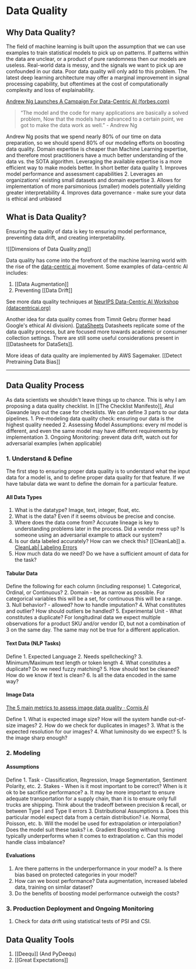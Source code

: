 # Data Quality 
## Why Data Quality?
The field of machine learning is built upon the assumption that we can use examples to train statistical models to pick up on patterns. If patterns within the data are unclear, or a product of pure randomness then our models are useless. Real-world data is messy, and the signals we want to pick up are confounded in our data. Poor data quality will only add to this problem. The latest deep learning architecture may offer a marginal improvement in signal processing capability, but oftentimes at the cost of computationally complexity and loss of explainability. 

[Andrew Ng Launches A Campaign For Data-Centric AI (forbes.com)](https://www.forbes.com/sites/gilpress/2021/06/16/andrew-ng-launches-a-campaign-for-data-centric-ai/?sh=7e91c92a74f5)

>“The model and the code for many applications are basically a solved problem, Now that the models have advanced to a certain point, we got to make the data work as well.” - Andrew Ng

Andrew Ng posits that we spend nearly 80% of our time on data preparation, so we should spend 80% of our modeling efforts on boosting data quality. Domain expertise is cheaper than Machine Learning expertise, and therefore most practitioners have a much better understanding of the data vs. the SOTA algorithm. Leveraging the available expertise is a more efficient way to make models better. In short better data quality
	1. Improves model performance and assessment capabilities 
	2. Leverages an organizations' existing small datasets and domain expertise 
	3. Allows for implementation of more parsimonious (smaller) models potentially yielding greater interpretability 
	4. Improves data governance - make sure your data is ethical and unbiased

## What is Data Quality?
Ensuring the quality of data is key to ensuring model performance, preventing data drift, and creating interpretability. 

![[Dimensions of Data Quality.png]] 

Data quality has come into the forefront of the machine learning world with the rise of the [data-centric ai](https://datacentricai.org/) movement. Some examples of data-centric AI includes: 
1. [[Data Augmentation]]
2. Preventing [[Data Drift]]

See more data quality techniques at [NeurIPS Data-Centric AI Workshop (datacentricai.org)](https://datacentricai.org/neurips21/)

Another idea for data quality comes from Timnit Gebru (former head Google's ethical AI division). [DataSheets](https://arxiv.org/pdf/1803.09010.pdf)
Datasheets replicate some of the data quality process, but are focused more towards academic or consumer collection settings. There are still some useful considerations present in [[Datasheets for DataSets]]. 

More ideas of data quality are implemented by AWS Sagemaker. [[Detect Pretraining Data Bias]]

***
## Data Quality Process 
As data scientists we shouldn't leave things up to chance. This is why I am proposing a data quality checklist. In [[The Checklist Manifesto]], Atul Gawande lays out the case for checklists. We can define 3 parts to our data pipelines. 
	1. Pre-modeling data quality check: ensuring our data is the highest quality needed
	2. Assessing Model Assumptions: every ml model is different, and even the same model may have different requirements by implementation
	3. Ongoing Monitoring: prevent data drift, watch out for adversarial examples (when applicable)

### 1. Understand & Define
The first step to ensuring proper data quality is to understand what the input data for a model is, and to define proper data quality for that feature. If we have tabular data we want to define the domain for a particular feature. 

#### All Data Types
1. What is the datatype? Image, text, integer, float, etc. 
2. What is the data? Even if it seems obvious be precise and concise. 
3. Where does the data come from? Accurate lineage is key to understanding problems later in the process. Did a vendor mess up? Is someone using an adversarial example to attack our system? 
4. Is our data labeled accurately? How can we check this? [[CleanLab]]
	a. [CleanLab| Labeling Errors](https://github.com/cleanlab/label-errors)
5. How much data do we need? Do we have a sufficient amount of data for the task? 

#### Tabular Data
Define the following for each column (including response) 
	1. Categorical, Ordinal, or Continuous? 
	2. Domain - be as narrow as possible. For categorical variables this will be a set, for continuous this will be a range.  
	3. Null behavior? - allowed? how to handle imputation? 
	4. What constitutes and outlier? How should outliers be handled? 
	5. Experimental Unit - What constitutes a duplicate? For longitudinal data we expect multiple observations for a product SKU and/or vendor ID, but not a combination of 3 on the same day. The same may not be true for a different application. 

#### Text Data (NLP Tasks)
Define
	1. Expected Language 
	2. Needs spellchecking? 
	3. Minimum/Maximum text length or token length
	4. What constitutes a duplicate? Do we need fuzzy matching? 
	5. How should text be cleaned? How do we know if text is clean? 
	6. Is all the data encoded in the same way?

#### Image Data 
[The 5 main metrics to assess image data quality · Cornis AI](https://ai.cornis.fr/the-5-main-metrics-to-assess-image-data-quality/)

Define
	1. What is expected image size? How will the system handle out-of-size images?
	2. How do we check for duplicates in images? 
	3. What is the expected resolution for our images? 
	4. What luminosity do we expect? 
	5. Is the image sharp enough? 

### 2. Modeling
#### Assumptions
Define
	1. Task - Classification, Regression, Image Segmentation, Sentiment Polarity, etc. 
	2. Stakes - When is it most important to be correct? When is it ok to be sacrifice performance? 
		a. It may be more important to ensure adequate transportation for a supply chain, than it is to ensure only full trucks are shipping. Think about the tradeoff between precision & recall, or between Type I and Type II errors 
	 3. Distributional Assumptions 
		 a. Does this particular model expect data from a certain distribution? i.e. Normal, Poisson, etc. 
		 b. Will the model be used for extrapolation or interpolation? Does the model suit these tasks? i.e. Gradient Boosting without tuning typically underperforms when it comes to extrapolation 
		 c. Can this model handle class imbalance? 

#### Evaluations 
1. Are there patterns in the underperformance in your model? 
	a. Is there bias based on protected categories in your model? 
2. How can we boost performance? Data augmentation, increased labeled data, training on similar dataset? 
3. Do the benefits of boosting model performance outweigh the costs? 

### 3. Production Deployment and Ongoing Monitoring
1. Check for data drift using statistical tests of PSI and CSI. 

## Data Quality Tools 
1. [[Deequ]] (And PyDeequ)
2. [[Great Expectations]]

